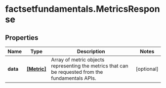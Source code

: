 # factsetfundamentals.MetricsResponse

## Properties

Name | Type | Description | Notes
------------ | ------------- | ------------- | -------------
**data** | [**[Metric]**](Metric.md) | Array of metric objects representing the metrics that can be requested from the fundamentals APIs. | [optional] 


